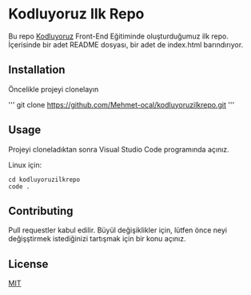 # Kodluyoruz Ilk Repo

Bu repo [Kodluyoruz](https://www.kodluyoruz.org) Front-End Eğitiminde oluşturduğumuz ilk repo. İçerisinde bir adet README dosyası, bir adet de index.html barındırıyor.

## Installation

Öncelikle projeyi clonelayın

'''
git clone https://github.com/Mehmet-ocal/kodluyoruzilkrepo.git
'''


## Usage

Projeyi cloneladıktan sonra Visual Studio Code programında açınız.

Linux için:
```linux
cd kodluyoruzilkrepo
code .
```

## Contributing 

Pull requestler kabul edilir. Büyül değişiklikler için, lütfen önce neyi değişştirmek istediğinizi tartışmak için bir konu açınız.

## License

[MIT](https://choosealicense.com/licenses/mit/)